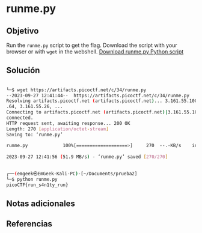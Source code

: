 # runme.py

## Objetivo
Run the `runme.py` script to get the flag. Download the script with your browser or with `wget` in the webshell. [Download runme.py Python script](https://artifacts.picoctf.net/c/34/runme.py)
## Solución
```bash
                                                                                  ┌──(emgeek㉿EmGeek-Kali-PC)-[~/Documents/prueba2]  
└─$ wget https://artifacts.picoctf.net/c/34/runme.py          
--2023-09-27 12:41:44--  https://artifacts.picoctf.net/c/34/runme.py  
Resolving artifacts.picoctf.net (artifacts.picoctf.net)... 3.161.55.100, 3.161.55  
.64, 3.161.55.26, ...  
Connecting to artifacts.picoctf.net (artifacts.picoctf.net)|3.161.55.100|:443...  
connected.  
HTTP request sent, awaiting response... 200 OK  
Length: 270 [application/octet-stream]  
Saving to: ‘runme.py’  
  
runme.py             100%[===================>]     270  --.-KB/s    in 0s         
  
2023-09-27 12:41:56 (51.9 MB/s) - ‘runme.py’ saved [270/270]  
  
                                                                                   
┌──(emgeek㉿EmGeek-Kali-PC)-[~/Documents/prueba2]  
└─$ python runme.py    
picoCTF{run_s4n1ty_run}
```

## Notas adicionales





## Referencias